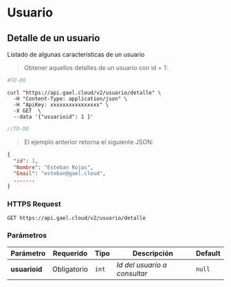 # Usuario

## Detalle de un usuario

Listado de algunas características de un usuario

> Obtener aquellos detalles de un usuario con id = 1:

```python
#TO-DO
```

```shell
curl "https://api.gael.cloud/v2/usuario/detalle" \
  -H "Content-Type: application/json" \
  -H "ApiKey: xxxxxxxxxxxxxxxx" \
  -X GET  \
  --data '{"usuarioid": 1 }'
```

```javascript
//TO-DO
```

> El ejemplo anterior retorna el siguiente JSON:

```json
{
  "id": 1,
  "Nombre": "Esteban Rojas",
  "Email": "esteban@gael.cloud",
  .......
}
```

### HTTPS Request

`GET https://api.gael.cloud/v2/usuario/detalle`

### Parámetros

Parámetro | Requerido | Tipo | Descripción | Default
--------- | ------- | ----------- | ----------- | ----------- 
<b>usuarioid</b> | Obligatorio | `int` | *Id del usuario a consultar* | `null`